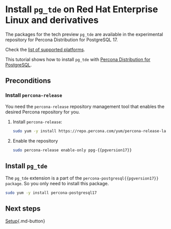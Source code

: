 # Install `pg_tde` on Red Hat Enterprise Linux and derivatives

The packages for the tech preview `pg_tde` are available in the experimental repository for Percona Distribution for PostgreSQL 17. 

Check the [list of supported platforms](install.md#__tabbed_1_2).

This tutorial shows how to install `pg_tde` with [Percona Distribution for PostgreSQL](https://docs.percona.com/postgresql/latest/index.html).

## Preconditions

### Install `percona-release`

You need the `percona-release` repository management tool that enables the desired Percona repository for you.

1. Install `percona-release`:

    ```bash
    sudo yum -y install https://repo.percona.com/yum/percona-release-latest.noarch.rpm 
    ```

2. Enable the repository

    ```bash
    sudo percona-release enable-only ppg-{{pgversion17}} 
    ```

## Install `pg_tde`

The `pg_tde` extension is a part of the `percona-postgresql{{pgversion17}} package`. So you only need to install this package.

```bash
sudo yum -y install percona-postgresql17 
```

## Next steps

[Setup](setup.md){.md-button}
